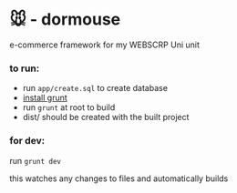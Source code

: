 # 🐭 - dormouse

e-commerce framework for my WEBSCRP Uni unit

### to run:

+ run `app/create.sql` to create database
+ [install grunt](http://gruntjs.com/getting-started)
+ run `grunt` at root to build
+ dist/ should be created with the built project

### for dev:

run `grunt dev`

this watches any changes to files and automatically builds
